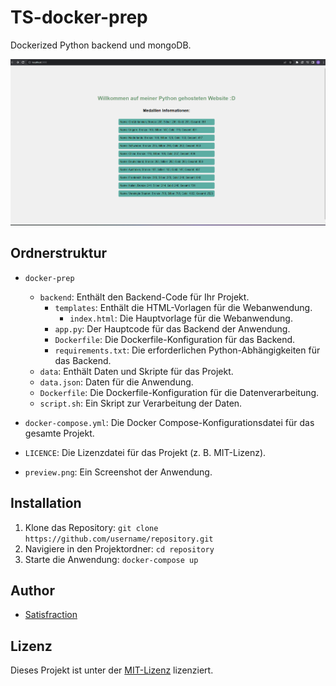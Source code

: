 # TS-docker-prep

Dockerized Python backend und mongoDB.

![Webansicht](preview.png)

## Ordnerstruktur

- `docker-prep`
    - `backend`: Enthält den Backend-Code für Ihr Projekt.
        - `templates`: Enthält die HTML-Vorlagen für die Webanwendung.
            - `index.html`: Die Hauptvorlage für die Webanwendung.
        - `app.py`: Der Hauptcode für das Backend der Anwendung.
        - `Dockerfile`: Die Dockerfile-Konfiguration für das Backend.
        - `requirements.txt`: Die erforderlichen Python-Abhängigkeiten für das Backend.
    - `data`: Enthält Daten und Skripte für das Projekt.
    - `data.json`: Daten für die Anwendung.
    - `Dockerfile`: Die Dockerfile-Konfiguration für die Datenverarbeitung.
    - `script.sh`: Ein Skript zur Verarbeitung der Daten.

- `docker-compose.yml`: Die Docker Compose-Konfigurationsdatei für das gesamte Projekt.

- `LICENCE`: Die Lizenzdatei für das Projekt (z. B. MIT-Lizenz).

- `preview.png`: Ein Screenshot der Anwendung.

## Installation

1. Klone das Repository: `git clone https://github.com/username/repository.git`
2. Navigiere in den Projektordner: `cd repository`
3. Starte die Anwendung: `docker-compose up`

## Author

- [Satisfraction](https://github.com/Satisfraction)

## Lizenz

Dieses Projekt ist unter der [MIT-Lizenz](https://opensource.org/licenses/MIT) lizenziert.

